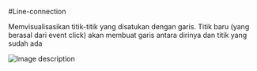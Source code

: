 #Line-connection

Memvisualisasikan titik-titik yang disatukan dengan garis. Titik baru (yang berasal dari event click) akan membuat garis antara dirinya dan titik yang sudah ada

![Image description](/1.png)
